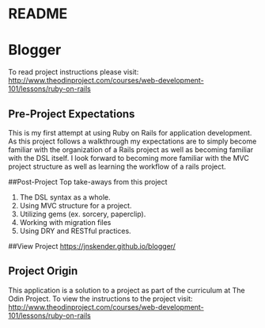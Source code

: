 # README

# Blogger
To read project instructions please visit:
http://www.theodinproject.com/courses/web-development-101/lessons/ruby-on-rails

## Pre-Project Expectations
This is my first attempt at using Ruby on Rails for application development. As this project follows a walkthrough my expectations are to simply become familiar with the organization of a Rails project as well as becoming familiar with the DSL itself. I look forward to becoming more familiar with the MVC project structure as well as learning the workflow of a rails project.

##Post-Project
Top take-aways from this project
1. The DSL syntax as a whole.
2. Using MVC structure for a project.
3. Utilizing gems (ex. sorcery, paperclip).
4. Working with migration files
5. Using DRY and RESTful practices.

##View Project
https://jnskender.github.io/blogger/

## Project Origin
This application is a solution to a project as part of the curriculum at The Odin Project. To view the instructions to the project visit: http://www.theodinproject.com/courses/web-development-101/lessons/ruby-on-rails
